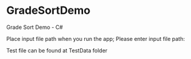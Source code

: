 # GradeSortDemo
Grade Sort Demo - C#

Place input file path when you run the app;
Please enter input file path: <file path>

Test file can be found at TestData folder
